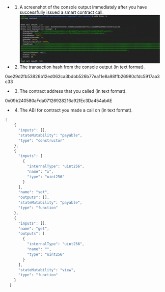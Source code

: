 - 1. A screenshot of the console output immediately after you have successfully issued a smart contract call.
![](task3.png)
- 2. The transaction hash from the console output (in text format).

0xe29d2fb53826b12ed062ca3bdbb526b77ea11e8a98ffb26980cfdc5917aa3c33

- 3. The contract address that you called (in text format).

0x09b240580aFda07126928216a92fEc3Da454abAE

- 4. The ABI for contract you made a call on (in text format).
``` js
[
    {
      "inputs": [],
      "stateMutability": "payable",
      "type": "constructor"
    },
    {
      "inputs": [
        {
          "internalType": "uint256",
          "name": "x",
          "type": "uint256"
        }
      ],
      "name": "set",
      "outputs": [],
      "stateMutability": "payable",
      "type": "function"
    },
    {
      "inputs": [],
      "name": "get",
      "outputs": [
        {
          "internalType": "uint256",
          "name": "",
          "type": "uint256"
        }
      ],
      "stateMutability": "view",
      "type": "function"
    }
  ]
  ```